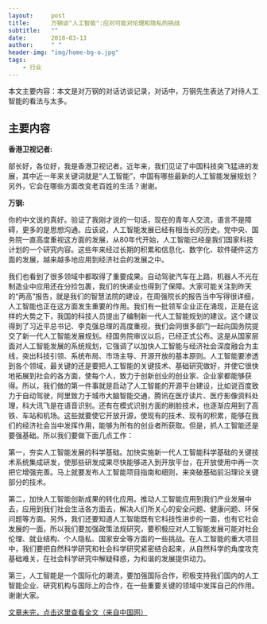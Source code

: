 ```yaml
---
layout:     post
title:      万钢谈"人工智能":应对可能对伦理和隐私的挑战
subtitle:   ""
date:       2018-03-13
author:     " "
header-img: "img/home-bg-o.jpg"
tags:
    - 行业
---
```


本文主要内容：本文是对万钢的对话访谈记录，对话中，万钢先生表达了对待人工智能的看法与太多。

<!-- more -->





## 主要内容

**香港卫视记者:**

部长好，各位好，我是香港卫视记者。近年来，我们见证了中国科技突飞猛进的发展，其中近一年来关键词就是“人工智能”，中国有哪些最新的人工智能发展规划？另外，它会在哪些方面改变老百姓的生活？谢谢。

**万钢:**

你的中文说的真好。验证了我刚才说的一句话，现在的青年人交流，语言不是障碍，更多的是思想沟通。应该说，人工智能发展已经有相当长的历史。党中央、国务院一直高度重视这方面的发展，从80年代开始，人工智能已经是我们国家科技计划的一个研究内容。这些年来经过长期的积累和信息化、数字化、软件硬件这方面的发展，越来越多地应用到经济社会的发展之中。

我们也看到了很多领域中都取得了重要成果。自动驾驶汽车在上路，机器人不光在制造业中应用还在分捡包裹，我们的快递业也得到了保障。大家可能关注到昨天的“两高”报告，就是我们的智慧法院的建设，在周强院长的报告当中写得很详细，人工智能也正在这方面发生重要的作用。我们有一批领军企业正在涌现，正是在这样的大势之下，我国的科技人员提出了编制新一代人工智能规划的建议。这个建议得到了习近平总书记、李克强总理的高度重视，我们会同很多部门一起向国务院提交了新一代人工智能发展规划。经国务院审议以后，已经正式公布。这是从国家层面对人工智能发展的系统规划，它强调了以加快人工智能与经济社会深度融合为主线，突出科技引领、系统布局、市场主导、开源开放的基本原则。人工智能要渗透到各个领域，最关键的还是要把人工智能的关键技术、基础研究做好，并使它很快地拓展到社会的各方面，使每个人，致力于创新创业的创业家、企业家都能够获得。所以，我们做的第一件事就是启动了人工智能的开源平台建设，比如说百度致力于自动驾驶，阿里致力于城市大脑智能交通，腾讯在医疗读片、医疗影像资料处理，科大讯飞是在语音识别。还有在模式识别方面的刷脸技术，也逐渐应用到了高铁、车站和机场。这些就要使它开放开源，使现有的技术、现有的积累，能够在我们的经济社会当中发挥作用，能够为所有的创业者所获取。但是，抓人工智能还是要强基础。所以我们要做下面几点工作：

第一，夯实人工智能发展的科学基础。加快实施新一代人工智能科学基础的关键技术系统集成研发，使那些研发成果尽快能够进入到开放平台，在开放使用中再一次把它增强完善。马上就要发布人工智能项目指南和细则，来突破基础前沿理论关键部分的技术。

第二，加快人工智能创新成果的转化应用。推动人工智能应用到我们产业发展中去，应用到我们社会生活各方面去，解决人们所关心的安全问题、健康问题、环保问题等方面。另外，我们还要知道人工智能既有它科技性进步的一面，也有它社会发展的一面，所以我们要加强政策法规研究，要积极应对人工智能发展可能对社会伦理、就业结构、个人隐私、国家安全等方面的一些挑战。在人工智能的重大项目中，我们要把自然科学研究和社会科学研究紧密结合起来，从自然科学的角度攻克基础难关，在社会科学研究中解疑释惑，为和谐的发展提供动力。

第三，人工智能是一个国际化的潮流，要加强国际合作，积极支持我们国内的人工智能企业、研究机构与国际上的合作，在一些重要关键的领域中发挥自己的作用。谢谢大家。

[文章未完，点击这里查看全文（来自中国网）](https://3g.163.com/news/article/DCHJ83A50001875N.html#adaptation=pc)
